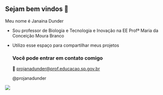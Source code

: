 ## Sejam bem vindos 🌻

Meu nome é Janaina Dunder

- Sou professor de Biologia e Tecnologia e Inovação na EE Profª Maria da Conceição Moura Branco
- Utilizo esse espaço para compartilhar meus projetos

  ### Você pode entrar em contato comigo

  📧 projanadunder@prof.educacao.sp.gov.br
  
  @projanadunder


![](https://media.tenor.com/exiOajlOyMkAAAAj/whale-humpback-whale.gif)


